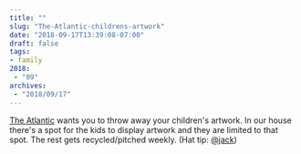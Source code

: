 ```yaml
---
title: ""
slug: "The-Atlantic-childrens-artwork"
date: "2018-09-17T13:39:08-07:00"
draft: false
tags:
- family
2018:
 - "09"
archives:
 - "2018/09/17"
---
```


[The Atlantic][url-ref] wants you to throw away your children's artwork. In our house there's a spot for the kids to display artwork and they are limited to that spot. The rest gets recycled/pitched weekly. (Hat tip: [@jack][])

[url-ref]: https://www.theatlantic.com/family/archive/2018/09/throw-your-childrens-art-away/570379/
[@jack]: https://micro.blog/jack